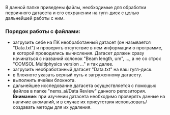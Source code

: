В данной папке приведены файлы, необходимые для обработки первичного датасета и его сохранении на гугл-диск с целью дальнейшей работы с ним.

### Порядок работы с файлами:
- загрузить себе на ПК необработанный датасет (он называется "Data.txt") и проверить отсутствие в нем информации о программе, в которой проводились вычисления. Датасет должен сразу начинаться с названий колонок "Beam length, um", ..., а не со строк "COMSOL Multiphysics version ..." и так далее.
- загрузить необработанный датасет "Data.txt" на ваш гугл-диск.
- в блокноте указать верный путь к загруженному датасету.
- выполнить ячейки блокнота.
- дальнейшее исследование датасета осуществляется с помощью файлов в папке "nems_ai/Data Review" данного репозитория. **Внимание**: при изучении датасета необходимо проверять данные на наличие аномалий, и в случае их присутствия использовать/создавать методы для их удаления.

